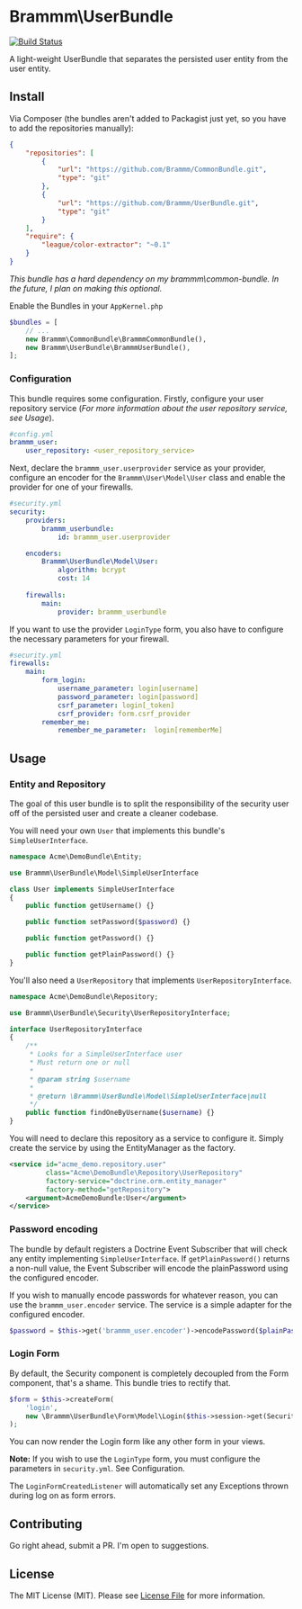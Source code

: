 Brammm\UserBundle
=================

[![Build Status](https://travis-ci.org/Brammm/UserBundle.png?branch=master)](https://travis-ci.org/Brammm/UserBundle)

A light-weight UserBundle that separates the persisted user entity from the user entity. 

## Install

Via Composer (the bundles aren't added to Packagist just yet, so you have to add the repositories manually):

```json
{
    "repositories": [
        {
            "url": "https://github.com/Brammm/CommonBundle.git",
            "type": "git"
        },
        {
            "url": "https://github.com/Brammm/UserBundle.git",
            "type": "git"
        }
    ],
    "require": {
        "league/color-extractor": "~0.1"
    }
}
```

*This bundle has a hard dependency on my brammm\common-bundle. In the future, I plan on making this optional.*

Enable the Bundles in your `AppKernel.php`

```php
$bundles = [
    // ...
    new Brammm\CommonBundle\BrammmCommonBundle(),
    new Brammm\UserBundle\BrammmUserBundle(),
];
```

### Configuration

This bundle requires some configuration. Firstly, configure your user repository service (*For more information about the user repository service, see Usage*).
```yaml
#config.yml
brammm_user:
    user_repository: <user_repository_service>
```

Next, declare the `brammm_user.userprovider` service as your provider, configure an encoder for the `Brammm\User\Model\User` class and enable the provider for one of your firewalls.

```yaml
#security.yml
security:
    providers:
        brammm_userbundle:
            id: brammm_user.userprovider

    encoders:
        Brammm\UserBundle\Model\User:
            algorithm: bcrypt
            cost: 14
            
    firewalls:
        main:
            provider: brammm_userbundle
```

If you want to use the provider `LoginType` form, you also have to configure the necessary parameters for your firewall.

```yaml
#security.yml
firewalls:
    main:
        form_login:
            username_parameter: login[username]
            password_parameter: login[password]
            csrf_parameter: login[_token]
            csrf_provider: form.csrf_provider
        remember_me:
            remember_me_parameter:  login[rememberMe]
```

## Usage

### Entity and Repository

The goal of this user bundle is to split the responsibility of the security user off of the persisted user and create a cleaner codebase.

You will need your own `User` that implements this bundle's `SimpleUserInterface`. 

```php
namespace Acme\DemoBundle\Entity;

use Brammm\UserBundle\Model\SimpleUserInterface

class User implements SimpleUserInterface
{
    public function getUsername() {}

    public function setPassword($password) {}

    public function getPassword() {}

    public function getPlainPassword() {}
} 
```

You'll also need a `UserRepository` that implements `UserRepositoryInterface`.

```php
namespace Acme\DemoBundle\Repository;

use Brammm\UserBundle\Security\UserRepositoryInterface;

interface UserRepositoryInterface
{
    /**
     * Looks for a SimpleUserInterface user
     * Must return one or null
     *
     * @param string $username
     *
     * @return \Brammm\UserBundle\Model\SimpleUserInterface|null
     */
    public function findOneByUsername($username) {}
}
```

You will need to declare this repository as a service to configure it. Simply create the service by using the EntityManager as the factory.

```xml
<service id="acme_demo.repository.user"
         class="Acme\DemoBundle\Repository\UserRepository"
         factory-service="doctrine.orm.entity_manager"
         factory-method="getRepository">
    <argument>AcmeDemoBundle:User</argument>
</service>
```

### Password encoding

The bundle by default registers a Doctrine Event Subscriber that will check any entity implementing `SimpleUserInterface`. If `getPlainPassword()` returns a non-null value, the Event Subscriber will encode the plainPassword using the configured encoder.

If you wish to manually encode passwords for whatever reason, you can use the `brammm_user.encoder` service. The service is a simple adapter for the configured encoder. 

```php
$password = $this->get('brammm_user.encoder')->encodePassword($plainPassword, $salt);
```

### Login Form

By default, the Security component is completely decoupled from the Form component, that's a shame. This bundle tries to rectify that. 

```php
$form = $this->createForm(
    'login', 
    new \Brammm\UserBundle\Form\Model\Login($this->session->get(SecurityContext::LAST_USERNAME))
);
```

You can now render the Login form like any other form in your views. 

**Note:** If you wish to use the `LoginType` form, you must configure the parameters in `security.yml`. See Configuration.

The `LoginFormCreatedListener` will automatically set any Exceptions thrown during log on as form errors. 

## Contributing

Go right ahead, submit a PR. I'm open to suggestions.

## License

The MIT License (MIT). Please see [License File](https://github.com/brammm/user-bundle/blob/master/Resources/meta/LICENSE) for more information.